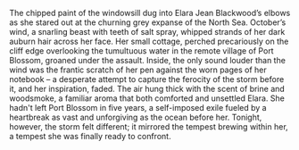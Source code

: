 The chipped paint of the windowsill dug into Elara Jean Blackwood’s elbows as she stared out at the churning grey expanse of the North Sea.  October’s wind, a snarling beast with teeth of salt spray, whipped strands of her dark auburn hair across her face.  Her small cottage, perched precariously on the cliff edge overlooking the tumultuous water in the remote village of Port Blossom, groaned under the assault. Inside, the only sound louder than the wind was the frantic scratch of her pen against the worn pages of her notebook – a desperate attempt to capture the ferocity of the storm before it, and her inspiration, faded.  The air hung thick with the scent of brine and woodsmoke, a familiar aroma that both comforted and unsettled Elara.  She hadn't left Port Blossom in five years, a self-imposed exile fueled by a heartbreak as vast and unforgiving as the ocean before her.  Tonight, however, the storm felt different; it mirrored the tempest brewing within her, a tempest she was finally ready to confront.
